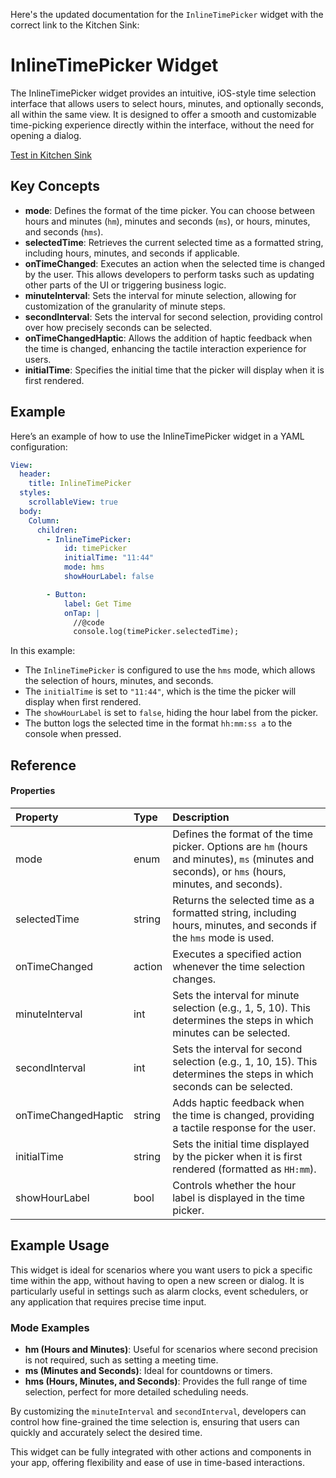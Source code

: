 Here's the updated documentation for the `InlineTimePicker` widget with the correct link to the Kitchen Sink:

# InlineTimePicker Widget

The InlineTimePicker widget provides an intuitive, iOS-style time selection interface that allows users to select hours, minutes, and optionally seconds, all within the same view. It is designed to offer a smooth and customizable time-picking experience directly within the interface, without the need for opening a dialog.

[Test in Kitchen Sink](https://studio.ensembleui.com/app/e24402cb-75e2-404c-866c-29e6c3dd7992/screen/HGdWHF4G23mpkHBV8o3F)

## Key Concepts

- **mode**: Defines the format of the time picker. You can choose between hours and minutes (`hm`), minutes and seconds (`ms`), or hours, minutes, and seconds (`hms`).
- **selectedTime**: Retrieves the current selected time as a formatted string, including hours, minutes, and seconds if applicable.
- **onTimeChanged**: Executes an action when the selected time is changed by the user. This allows developers to perform tasks such as updating other parts of the UI or triggering business logic.
- **minuteInterval**: Sets the interval for minute selection, allowing for customization of the granularity of minute steps.
- **secondInterval**: Sets the interval for second selection, providing control over how precisely seconds can be selected.
- **onTimeChangedHaptic**: Allows the addition of haptic feedback when the time is changed, enhancing the tactile interaction experience for users.
- **initialTime**: Specifies the initial time that the picker will display when it is first rendered.

## Example

Here’s an example of how to use the InlineTimePicker widget in a YAML configuration:

```yaml
View:
  header:
    title: InlineTimePicker
  styles:
    scrollableView: true
  body:
    Column:
      children:
        - InlineTimePicker:
            id: timePicker
            initialTime: "11:44"
            mode: hms
            showHourLabel: false

        - Button:
            label: Get Time
            onTap: |
              //@code
              console.log(timePicker.selectedTime);
```

In this example:
- The `InlineTimePicker` is configured to use the `hms` mode, which allows the selection of hours, minutes, and seconds.
- The `initialTime` is set to `"11:44"`, which is the time the picker will display when first rendered.
- The `showHourLabel` is set to `false`, hiding the hour label from the picker.
- The button logs the selected time in the format `hh:mm:ss a` to the console when pressed.

## Reference
#### Properties

| Property            | Type                                   | Description                                                                                               |
| :------------------ |:---------------------------------------|:----------------------------------------------------------------------------------------------------------|
| mode                | enum | Defines the format of the time picker. Options are `hm` (hours and minutes), `ms` (minutes and seconds), or `hms` (hours, minutes, and seconds). |
| selectedTime        | string | Returns the selected time as a formatted string, including hours, minutes, and seconds if the `hms` mode is used. |
| onTimeChanged       | action | Executes a specified action whenever the time selection changes.                                               |
| minuteInterval      | int | Sets the interval for minute selection (e.g., 1, 5, 10). This determines the steps in which minutes can be selected. |
| secondInterval      | int | Sets the interval for second selection (e.g., 1, 10, 15). This determines the steps in which seconds can be selected. |
| onTimeChangedHaptic | string | Adds haptic feedback when the time is changed, providing a tactile response for the user.                       |
| initialTime         | string | Sets the initial time displayed by the picker when it is first rendered (formatted as `HH:mm`).                 |
| showHourLabel       | bool | Controls whether the hour label is displayed in the time picker.                                                |

## Example Usage
This widget is ideal for scenarios where you want users to pick a specific time within the app, without having to open a new screen or dialog. It is particularly useful in settings such as alarm clocks, event schedulers, or any application that requires precise time input.

### Mode Examples
- **hm (Hours and Minutes)**: Useful for scenarios where second precision is not required, such as setting a meeting time.
- **ms (Minutes and Seconds)**: Ideal for countdowns or timers.
- **hms (Hours, Minutes, and Seconds)**: Provides the full range of time selection, perfect for more detailed scheduling needs.

By customizing the `minuteInterval` and `secondInterval`, developers can control how fine-grained the time selection is, ensuring that users can quickly and accurately select the desired time.

This widget can be fully integrated with other actions and components in your app, offering flexibility and ease of use in time-based interactions.